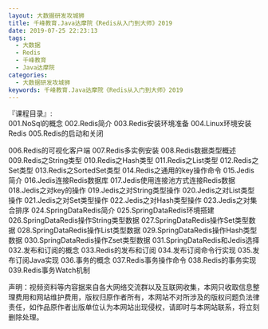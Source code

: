 ```yaml
---
layout: 大数据研发攻城狮
title: 千峰教育.Java达摩院《Redis从入门到大师》2019     
date: 2019-07-25 22:23:13
tags:
  - 大数据
  - Redis
  - 千峰教育
  - Java达摩院
categories:
  - 大数据研发攻城狮
keywords: 千峰教育.Java达摩院《Redis从入门到大师》2019     
---
```

『课程目录』:  
001.NoSql的概念
002.Redis简介
003.Redis安装环境准备
004.Linux环境安装Redis
005.Redis的启动和关闭
<!-- more -->  
006.Redis的可视化客户端
007.Redis多实例安装
008.Redis数据类型概述
009.Redis之String类型
010.Redis之Hash类型
011.Redis之List类型
012.Redis之Set类型
013.Redis之SortedSet类型
014.Redis之通用的key操作命令
015.Jedis简介
016.Jedis连接Redis数据库
017.Jedis使用连接池方式连接Redis数据
018.Jedis之对key的操作
019.Jedis之对String类型操作
020.Jedis之对List类型操作
021.Jedis之对Set类型操作
022.Jedis之对Hash类型操作
023.Jedis之对集合排序
024.SpringDataRedis简介
025.SpringDataRedis环境搭建
026.SpringDataRedis操作String类型数据
027.SpringDataRedis操作Set类型数据
028.SpringDataRedis操作List类型数据
029.SpringDataRedis操作Hash类型数据
030.SpringDataRedis操作Zset类型数据
031.SpringDataRedis和Jedis选择
032.发布和订阅的概念
033.Redis的发布和订阅
034.发布订阅命令行实现
035.发布订阅Java实现
036.事务的概念
037.Redis事务操作命令
038.Redis的事务实现
039.Redis事务Watch机制

<div class="post-copyright">
    <div class="post-copyright__author">
      <span class="post-copyright-meta">声明：视频资料等内容据来自各大网络交流群以及互联网收集，本网只收取信息整理费用和网站维护费用，版权归原作者所有，本网站不对所涉及的版权问题负法律责任，如作品原作者出版单位认为本网站出现侵权，请即时与本网站联系，将立刻删除处理。 </span>
    </div>
</div>

<blockquote class="blockquote-center">

</blockquote>

